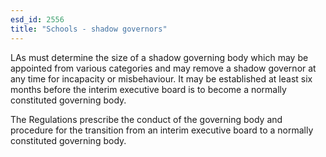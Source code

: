```yaml
---
esd_id: 2556
title: "Schools - shadow governors"
---
```


LAs must determine the size of a shadow governing body which may be appointed from various categories and may remove a shadow governor at any time for incapacity or misbehaviour.  It may be established at least six months before the interim executive board is to become a normally constituted governing body. 

The Regulations prescribe the conduct of the governing body
and procedure for the transition from an interim executive board to a normally constituted governing body. 

